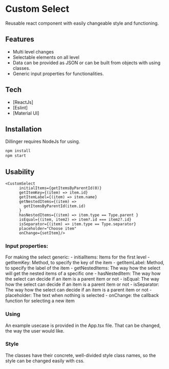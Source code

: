 # Custom Select

Reusable react component with easily changeable style and functioning.

## Features

- Multi level changes
- Selectable elements on all level
- Data can be provided as JSON or can be built from objects with using classes.
- Generic input properties for functionalities.

## Tech

- [ReactJs]
- [Eslint]
- [Material UI]

## Installation

Dillinger requires NodeJs for using.

```sh
npm install
npm start
```

## Usability

```
<CustomSelect
      initialItems={getItemsByParentId(0)}
      getItemKey={(item) => item.id}
      getItemLabel={(item) => item.name}
      getNestedItems={(item) =>
        getItemsByParentId(item.id)
      }
      hasNestedItems={(item) => item.type == Type.parent }
      isEqual={(item, item2) => item?.id === item2?.id}
      isSeparator={(item) => item.type == Type.separator}
      placeholder="Choose item"
      onChange={setItem}/>
```

### Input properties:

For making the select generic: 
    - initialItems: Items for the first level
    - getItemKey: Method, to specify the key of the item 
    - getItemLabel: Method, to specify the label of the item 
    - getNestedItems: The way how the select will get the nested items of a specific one 
    - hasNestedItem: The way how the select can decide if an item is a parent item or not 
    - isEqual: The way how the select can decide if an item is a parent item or not 
    - isSeparator: The way how the select can decide if an item is a parent item or not 
    - placeholder: The text when nothing is selected 
    - onChange: the callback function for selecting a new item

### Using

An example usecase is provided in the App.tsx file. That can be changed, the way the user would like.

### Style

The classes have their concrete, well-divided style class names, so the style can be changed easily with css.
